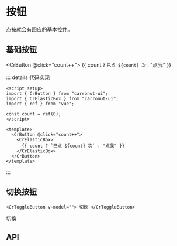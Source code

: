<script setup>
import { CrButton } from "carronut-ui";
import { CrToggleButton } from "carronut-ui";
import { CrElasticBox } from "carronut-ui";
import { ref } from "vue";

const count = ref(0);
</script>

# 按钮

点按就会有回应的基本控件。

## 基础按钮

<CrButton @click="count++">
<CrElasticBox>
{{ count ? `已点 ${count} 次` : "点我" }}
</CrElasticBox>
</CrButton>

::: details 代码实现

```vue
<script setup>
import { CrButton } from "carronut-ui";
import { CrElasticBox } from "carronut-ui";
import { ref } from "vue";

const count = ref(0);
</script>

<template>
  <CrButton @click="count++">
    <CrElasticBox>
      {{ count ? `已点 ${count} 次` : "点我" }}
    </CrElasticBox>
  </CrButton>
</template>
```

:::

## 切换按钮

```
<CrToggleButton v-model=""> 切换 </CrToggleButton>
```

<CrToggleButton> 切换 </CrToggleButton>

## API
